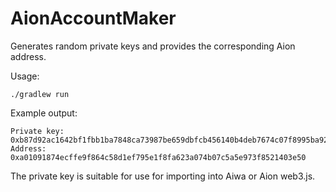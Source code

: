 # AionAccountMaker

Generates random private keys and provides the corresponding Aion address.

Usage:

`./gradlew run`

Example output:

```
Private key: 0xb87d92ac1642bf1fbb1ba7848ca73987be659dbfcb456140b4deb7674c07f8995ba92260c35f277f8f5d10f710e9da35cdbb845648f069113766f90b3879190a
Address: 0xa01091874ecffe9f864c58d1ef795e1f8fa623a074b07c5a5e973f8521403e50
```

The private key is suitable for use for importing into Aiwa or Aion web3.js.
